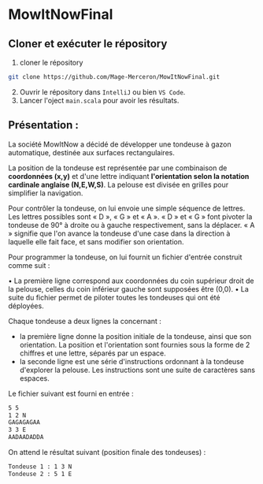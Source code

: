 # MowItNowFinal

## Cloner et exécuter le répository
1. cloner le répository 
```sh
git clone https://github.com/Mage-Merceron/MowItNowFinal.git
```

2. Ouvrir le répository dans `IntelliJ` ou bien `VS Code`. 
3. Lancer l'oject `main.scala` pour avoir les résultats. 

## Présentation : 

La société MowItNow a décidé de développer une tondeuse à gazon automatique, destinée aux surfaces rectangulaires.

La position de la tondeuse est représentée par une combinaison de **coordonnées (x,y)** et d'une lettre indiquant **l'orientation selon la notation cardinale anglaise (N,E,W,S)**. La pelouse est divisée en grilles pour simplifier la navigation.

Pour contrôler la tondeuse, on lui envoie une simple séquence de lettres. Les lettres possibles sont « D », « G » et « A ». « D » et « G » font pivoter la tondeuse de 90° à droite ou à gauche respectivement, sans la déplacer. « A » signifie que l'on avance la tondeuse d'une case dans la direction à laquelle
elle fait face, et sans modifier son orientation.

Pour programmer la tondeuse, on lui fournit un fichier d'entrée construit comme suit :

• La première ligne correspond aux coordonnées du coin supérieur droit de la pelouse,
celles du coin inférieur gauche sont supposées être (0,0).
• La suite du fichier permet de piloter toutes les tondeuses qui ont été déployées.

Chaque tondeuse a deux lignes la concernant :
- la première ligne donne la position initiale de la tondeuse, ainsi que son
orientation. La position et l'orientation sont fournies sous la forme de 2 chiffres
et une lettre, séparés par un espace.
- la seconde ligne est une série d'instructions ordonnant à la tondeuse d'explorer
la pelouse. Les instructions sont une suite de caractères sans espaces.


Le fichier suivant est fourni en entrée :
```sh
5 5
1 2 N
GAGAGAGAA
3 3 E
AADAADADDA
```

On attend le résultat suivant (position finale des tondeuses) :
```sh
Tondeuse 1 : 1 3 N
Tondeuse 2 : 5 1 E
```

